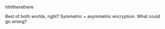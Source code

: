 hihitherethere

Best of both worlds, right? Symmetric + asymmetric encryption. What could go wrong?
